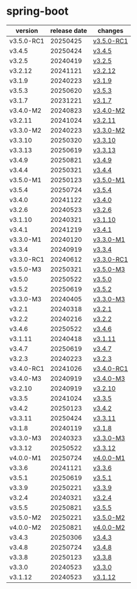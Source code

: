 # spring-boot	


|version|release date|changes|
|---|---|---|
|v3.5.0-RC1|20250425|[v3.5.0-RC1](./v3.5.0-RC1-20250425.md)|
|v3.4.5|20250424|[v3.4.5](./v3.4.5-20250424.md)|
|v3.2.5|20240419|[v3.2.5](./v3.2.5-20240419.md)|
|v3.2.12|20241121|[v3.2.12](./v3.2.12-20241121.md)|
|v3.1.9|20240223|[v3.1.9](./v3.1.9-20240223.md)|
|v3.5.3|20250620|[v3.5.3](./v3.5.3-20250620.md)|
|v3.1.7|20231221|[v3.1.7](./v3.1.7-20231221.md)|
|v3.4.0-M2|20240823|[v3.4.0-M2](./v3.4.0-M2-20240823.md)|
|v3.2.11|20241024|[v3.2.11](./v3.2.11-20241024.md)|
|v3.3.0-M2|20240223|[v3.3.0-M2](./v3.3.0-M2-20240223.md)|
|v3.3.10|20250320|[v3.3.10](./v3.3.10-20250320.md)|
|v3.3.13|20250619|[v3.3.13](./v3.3.13-20250619.md)|
|v3.4.9|20250821|[v3.4.9](./v3.4.9-20250821.md)|
|v3.4.4|20250321|[v3.4.4](./v3.4.4-20250321.md)|
|v3.5.0-M1|20250123|[v3.5.0-M1](./v3.5.0-M1-20250123.md)|
|v3.5.4|20250724|[v3.5.4](./v3.5.4-20250724.md)|
|v3.4.0|20241122|[v3.4.0](./v3.4.0-20241122.md)|
|v3.2.6|20240523|[v3.2.6](./v3.2.6-20240523.md)|
|v3.1.10|20240321|[v3.1.10](./v3.1.10-20240321.md)|
|v3.4.1|20241219|[v3.4.1](./v3.4.1-20241219.md)|
|v3.3.0-M1|20240120|[v3.3.0-M1](./v3.3.0-M1-20240120.md)|
|v3.3.4|20240919|[v3.3.4](./v3.3.4-20240919.md)|
|v3.3.0-RC1|20240612|[v3.3.0-RC1](./v3.3.0-RC1-20240612.md)|
|v3.5.0-M3|20250321|[v3.5.0-M3](./v3.5.0-M3-20250321.md)|
|v3.5.0|20250522|[v3.5.0](./v3.5.0-20250522.md)|
|v3.5.2|20250619|[v3.5.2](./v3.5.2-20250619.md)|
|v3.3.0-M3|20240405|[v3.3.0-M3](./v3.3.0-M3-20240405.md)|
|v3.2.1|20240318|[v3.2.1](./v3.2.1-20240318.md)|
|v3.2.2|20240216|[v3.2.2](./v3.2.2-20240216.md)|
|v3.4.6|20250522|[v3.4.6](./v3.4.6-20250522.md)|
|v3.1.11|20240418|[v3.1.11](./v3.1.11-20240418.md)|
|v3.4.7|20250619|[v3.4.7](./v3.4.7-20250619.md)|
|v3.2.3|20240223|[v3.2.3](./v3.2.3-20240223.md)|
|v3.4.0-RC1|20241026|[v3.4.0-RC1](./v3.4.0-RC1-20241026.md)|
|v3.4.0-M3|20240919|[v3.4.0-M3](./v3.4.0-M3-20240919.md)|
|v3.2.10|20240919|[v3.2.10](./v3.2.10-20240919.md)|
|v3.3.5|20241024|[v3.3.5](./v3.3.5-20241024.md)|
|v3.4.2|20250123|[v3.4.2](./v3.4.2-20250123.md)|
|v3.3.11|20250424|[v3.3.11](./v3.3.11-20250424.md)|
|v3.1.8|20240119|[v3.1.8](./v3.1.8-20240119.md)|
|v3.3.0-M3|20240323|[v3.3.0-M3](./v3.3.0-M3-20240323.md)|
|v3.3.12|20250522|[v3.3.12](./v3.3.12-20250522.md)|
|v4.0.0-M1|20250724|[v4.0.0-M1](./v4.0.0-M1-20250724.md)|
|v3.3.6|20241121|[v3.3.6](./v3.3.6-20241121.md)|
|v3.5.1|20250619|[v3.5.1](./v3.5.1-20250619.md)|
|v3.3.9|20250221|[v3.3.9](./v3.3.9-20250221.md)|
|v3.2.4|20240321|[v3.2.4](./v3.2.4-20240321.md)|
|v3.5.5|20250821|[v3.5.5](./v3.5.5-20250821.md)|
|v3.5.0-M2|20250221|[v3.5.0-M2](./v3.5.0-M2-20250221.md)|
|v4.0.0-M2|20250821|[v4.0.0-M2](./v4.0.0-M2-20250821.md)|
|v3.4.3|20250306|[v3.4.3](./v3.4.3-20250306.md)|
|v3.4.8|20250724|[v3.4.8](./v3.4.8-20250724.md)|
|v3.3.8|20250123|[v3.3.8](./v3.3.8-20250123.md)|
|v3.3.0|20240523|[v3.3.0](./v3.3.0-20240523.md)|
|v3.1.12|20240523|[v3.1.12](./v3.1.12-20240523.md)|
